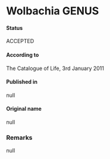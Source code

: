 # Wolbachia GENUS

#### Status
ACCEPTED

#### According to
The Catalogue of Life, 3rd January 2011

#### Published in
null

#### Original name
null

### Remarks
null